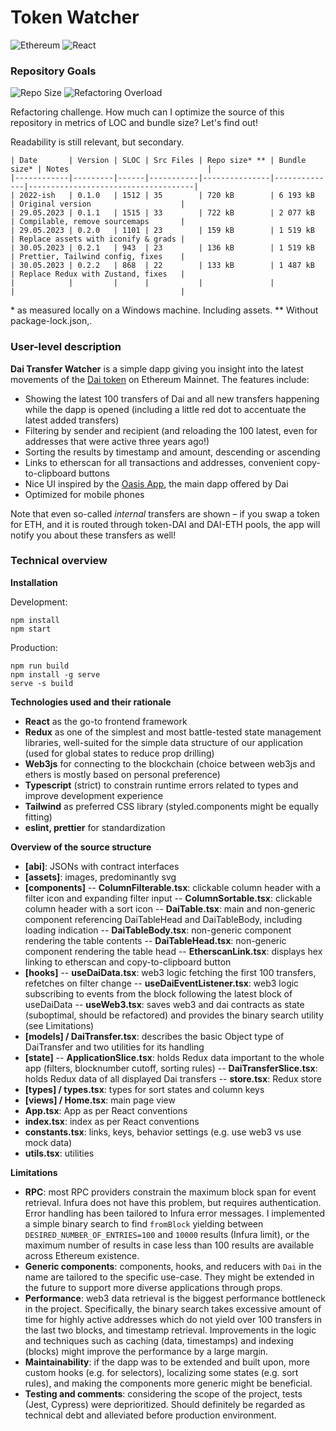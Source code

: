 # Token Watcher

![Ethereum](https://img.shields.io/badge/Ethereum-3C3C3D?style=for-the-badge&logo=Ethereum&logoColor=white) ![React](https://img.shields.io/badge/React-20232A?style=for-the-badge&logo=react&logoColor=61DAFB)

### Repository Goals

![Repo Size](https://img.shields.io/github/repo-size/fs-public/ib-analyzer) ![Refactoring Overload](https://img.shields.io/badge/refactoring-overload-purple)

Refactoring challenge. How much can I optimize the source of this repository in metrics of LOC and bundle size? Let's find out!

Readability is still relevant, but secondary.

```plaintext
| Date       | Version | SLOC | Src Files | Repo size* ** | Bundle size* | Notes                               |
|------------|---------|------|-----------|---------------|--------------|-------------------------------------|
| 2022-ish   | 0.1.0   | 1512 | 35        | 720 kB        | 6 193 kB     | Original version                    |
| 29.05.2023 | 0.1.1   | 1515 | 33        | 722 kB        | 2 077 kB     | Compilable, remove sourcemaps       |
| 29.05.2023 | 0.2.0   | 1101 | 23        | 159 kB        | 1 519 kB     | Replace assets with iconify & grads |
| 30.05.2023 | 0.2.1   | 943  | 23        | 136 kB        | 1 519 kB     | Prettier, Tailwind config, fixes    |
| 30.05.2023 | 0.2.2   | 868  | 22        | 133 kB        | 1 487 kB     | Replace Redux with Zustand, fixes   |
|            |         |      |           |               |              |                                     |
```

\* as measured locally on a Windows machine. Including assets.
\*\* Without package-lock.json,.

### User-level description

**Dai Transfer Watcher** is a simple dapp giving you insight into the latest movements of the [Dai token](https://etherscan.io/address/0x6B175474E89094C44Da98b954EedeAC495271d0F) on Ethereum Mainnet. The features include:

- Showing the latest 100 transfers of Dai and all new transfers happening while the dapp is opened (including a little red dot to accentuate the latest added transfers)
- Filtering by sender and recipient (and reloading the 100 latest, even for addresses that were active three years ago!)
- Sorting the results by timestamp and amount, descending or ascending
- Links to etherscan for all transactions and addresses, convenient copy-to-clipboard buttons
- Nice UI inspired by the [Oasis App](https://oasis.app), the main dapp offered by Dai
- Optimized for mobile phones

Note that even so-called _internal_ transfers are shown – if you swap a token for ETH, and it is routed through token-DAI and DAI-ETH pools, the app will notify you about these transfers as well!

### Technical overview

**Installation**

Development:

```
npm install
npm start
```

Production:

```
npm run build
npm install -g serve
serve -s build
```

**Technologies used and their rationale**

- **React** as the go-to frontend framework
- **Redux** as one of the simplest and most battle-tested state management libraries, well-suited for the simple data structure of our application (used for global states to reduce prop drilling)
- **Web3js** for connecting to the blockchain (choice between web3js and ethers is mostly based on personal preference)
- **Typescript** (strict) to constrain runtime errors related to types and improve development experience
- **Tailwind** as preferred CSS library (styled.components might be equally fitting)
- **eslint, prettier** for standardization

**Overview of the source structure**

- **[abi]**: JSONs with contract interfaces
- **[assets]**: images, predominantly svg
- **[components]**
  -- **ColumnFilterable.tsx**: clickable column header with a filter icon and expanding filter input
  -- **ColumnSortable.tsx**: clickable column header with a sort icon
  -- **DaiTable.tsx**: main and non-generic component referencing DaiTableHead and DaiTableBody, including loading indication
  -- **DaiTableBody.tsx**: non-generic component rendering the table contents
  -- **DaiTableHead.tsx**: non-generic component rendering the table head
  -- **EtherscanLink.tsx**: displays hex linking to etherscan and copy-to-clipboard button
- **[hooks]**
  -- **useDaiData.tsx**: web3 logic fetching the first 100 transfers, refetches on filter change
  -- **useDaiEventListener.tsx**: web3 logic subscribing to events from the block following the latest block of useDaiData
  -- **useWeb3.tsx**: saves web3 and dai contracts as state (suboptimal, should be refactored) and provides the binary search utility (see Limitations)
- **[models] / DaiTransfer.tsx**: describes the basic Object type of DaiTransfer and two utilities for its handling
- **[state]**
  -- **ApplicationSlice.tsx**: holds Redux data important to the whole app (filters, blocknumber cutoff, sorting rules)
  -- **DaiTransferSlice.tsx**: holds Redux data of all displayed Dai transfers
  -- **store.tsx**: Redux store
- **[types] / types.tsx**: types for sort states and column keys
- **[views] / Home.tsx**: main page view
- **App.tsx**: App as per React conventions
- **index.tsx**: index as per React conventions
- **constants.tsx**: links, keys, behavior settings (e.g. use web3 vs use mock data)
- **utils.tsx**: utilities

**Limitations**

- **RPC**: most RPC providers constrain the maximum block span for event retrieval. Infura does not have this problem, but requires authentication. Error handling has been tailored to Infura error messages. I implemented a simple binary search to find `fromBlock` yielding between `DESIRED_NUMBER_OF_ENTRIES=100` and `10000` results (Infura limit), or the maximum number of results in case less than 100 results are available across Ethereum existence.
- **Generic components**: components, hooks, and reducers with `Dai` in the name are tailored to the specific use-case. They might be extended in the future to support more diverse applications through props.
- **Performance**: web3 data retrieval is the biggest performance bottleneck in the project. Specifically, the binary search takes excessive amount of time for highly active addresses which do not yield over 100 transfers in the last two blocks, and timestamp retrieval. Improvements in the logic and techniques such as caching (data, timestamps) and indexing (blocks) might improve the performance by a large margin.
- **Maintainability**: if the dapp was to be extended and built upon, more custom hooks (e.g. for selectors), localizing some states (e.g. sort rules), and making the components more generic might be beneficial.
- **Testing and comments**: considering the scope of the project, tests (Jest, Cypress) were deprioritized. Should definitely be regarded as technical debt and alleviated before production environment.
